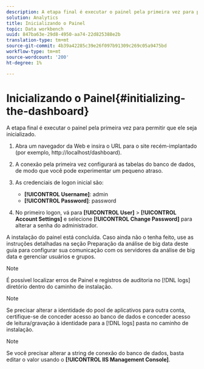 ```yaml
---
description: A etapa final é executar o painel pela primeira vez para permitir que ele seja inicializado.
solution: Analytics
title: Inicializando o Painel
topic: Data workbench
uuid: 847ba63e-29d8-4950-aa74-22d825388e2b
translation-type: tm+mt
source-git-commit: 4b39a42285c39e26f097b91309c269c05a9475bd
workflow-type: tm+mt
source-wordcount: '200'
ht-degree: 1%

---
```



# Inicializando o Painel{#initializing-the-dashboard}

A etapa final é executar o painel pela primeira vez para permitir que ele seja inicializado.

1. Abra um navegador da Web e insira o URL para o site recém-implantado (por exemplo, http://localhost/dashboard).
1. A conexão pela primeira vez configurará as tabelas do banco de dados, de modo que você pode experimentar um pequeno atraso.
1. As credenciais de logon inicial são:

   * **[!UICONTROL Username]**: admin
   * **[!UICONTROL Password]**: password

1. No primeiro logon, vá para **[!UICONTROL User]** > **[!UICONTROL Account Settings]** e selecione **[!UICONTROL Change Password]** para alterar a senha do administrador.

A instalação do painel está concluída. Caso ainda não o tenha feito, use as instruções detalhadas na seção Preparação da análise de big data deste guia para configurar sua comunicação com os servidores da análise de big data e gerenciar usuários e grupos.

>[!NOTE]
>
>É possível localizar erros de Painel e registros de auditoria no [!DNL logs] diretório dentro do caminho de instalação.

>[!NOTE]
>
>Se precisar alterar a identidade do pool de aplicativos para outra conta, certifique-se de conceder acesso ao banco de dados e conceder acesso de leitura/gravação à identidade para a [!DNL logs] pasta no caminho de instalação.

>[!NOTE]
>
>Se você precisar alterar a string de conexão do banco de dados, basta editar o valor usando o **[!UICONTROL IIS Management Console]**.
